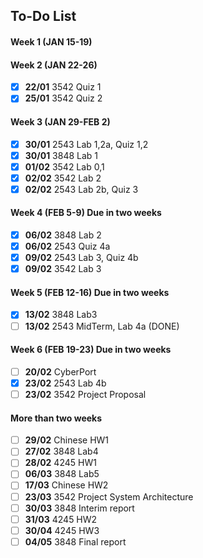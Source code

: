 ## To-Do List
#### Week 1 (JAN 15-19)
#### Week 2 (JAN 22-26)
- [x] **22/01** 3542 Quiz 1
- [x] **25/01** 3542 Quiz 2
#### Week 3 (JAN 29-FEB 2)
- [x] **30/01** 2543 Lab 1,2a, Quiz 1,2
- [x] **30/01** 3848 Lab 1
- [x] **01/02** 3542 Lab 0,1
- [x] **02/02** 3542 Lab 2
- [x] **02/02** 2543 Lab 2b, Quiz 3
#### Week 4 (FEB 5-9) Due in two weeks
- [x] **06/02** 3848 Lab 2
- [x] **06/02** 2543 Quiz 4a
- [x] **09/02** 2543 Lab 3, Quiz 4b
- [x] **09/02** 3542 Lab 3
#### Week 5 (FEB 12-16) Due in two weeks
- [x] **13/02** 3848 Lab3
- [ ] **13/02** 2543 MidTerm, Lab 4a (DONE)
#### Week 6 (FEB 19-23) Due in two weeks
- [ ] **20/02** CyberPort
- [x] **23/02** 2543 Lab 4b
- [ ] **23/02** 3542 Project Proposal
#### More than two weeks
- [ ] **29/02** Chinese HW1
- [ ] **27/02** 3848 Lab4
- [ ] **28/02** 4245 HW1
- [ ] **06/03** 3848 Lab5
- [ ] **17/03** Chinese HW2
- [ ] **23/03** 3542 Project System Architecture
- [ ] **30/03** 3848 Interim report
- [ ] **31/03** 4245 HW2
- [ ] **30/04** 4245 HW3
- [ ] **04/05** 3848 Final report
